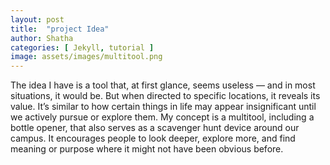 ```yaml
---
layout: post
title:  "project Idea"
author: Shatha
categories: [ Jekyll, tutorial ]
image: assets/images/multitool.png
---
```

The idea I have is a tool that, at first glance, seems useless — and in most situations, it would be. But when directed to specific locations, it reveals its value. It’s similar to how certain things in life may appear insignificant until we actively pursue or explore them. My concept is a multitool, including a bottle opener, that also serves as a scavenger hunt device around our campus. It encourages people to look deeper, explore more, and find meaning or purpose where it might not have been obvious before.

